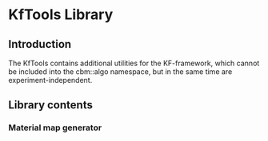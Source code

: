 # KfTools Library

## Introduction 

The KfTools contains additional utilities for the KF-framework, which cannot be included into
the cbm::algo namespace, but in the same time are experiment-independent.

## Library contents

### **Material map generator**
